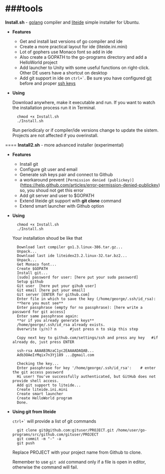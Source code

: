 ###tools
====
**Install.sh** - [golang](http://golang.org) compiler and [liteide](https://github.com/visualfc/liteide) simple installer for Ubuntu.

* **Features**
    * Get and install last versions of go compiler and ide
    * Create a more practical layout for ide (liteide.ini.mini)
    * Lot of gophers use Monaco font so add in ide
    * Also create a GOPATH to the go-programs directory and add a HelloWorld project
    * Add launcher to Unity with some useful functions on right-click. Other DE users have a shortcut on desktop
    * Add git support in ide on `` ctrl+` ``. Be sure you have configured [git](https://help.github.com/articles/set-up-git) before and proper [ssh keys](https://help.github.com/articles/generating-ssh-keys)
* **Using**

    Download anywhere, make it executable and run. If you want to watch the installation process run it in Terminal.

        chmod +x Install.sh
        ./Install.sh

    Run periodicaly or if compiler/ide versions change to update the sistem. Projects are not affected if you overinstall.

====
**Install2.sh** - more advanced installer (experimental)

* **Features**
    * Install git
    * Configure git user and email
    * Generate ssh keys pair and connect to Github
    * a workaround prevent `[Permission denied (publickey)]`(https://help.github.com/articles/error-permission-denied-publickey)
      so, you shoud not get this error
    * Add git server and user to $GOPATH
    * Extend liteide git support with **git clone** command
    * Extend smart launcher with Github option

* **Using**

        chmod +x Install.sh
        ./Install.sh

   Your installation shoud be like that

        Download last compiler go1.3.linux-386.tar.gz...
        Unpack...
        Download last ide liteidex23.2.linux-32.tar.bz2...
        Unpack...
        Get Monaco font...
        Create $GOPATH
        Install git...
        [sudo] password for user: [here put your sudo password]
        Setup github
        Git user  [here put your gihub user]
        Git email [here put your email]
        Git server [ENTER for github.com]
        Enter file in which to save the key (/home/george/.ssh/id_rsa): 
        **here you must see**
        Enter passphrase (empty for no passphrase): [here write a password for git access]
        Enter same passphrase again: 
        **or if you already generate keys**
        /home/george/.ssh/id_rsa already exists.
        Overwrite (y/n)? n      #just press n to skip this step
        
        Copy next key to github.com/settings/ssh and press any key   #if already do, just press ENTER
        
        ssh-rsa AAAAB3NzaC1yc2EAAAADAQAB...
        Adb3OAeIrMqix7n3Yj189 ...@gmail.com
        
        Checking the key...
        Enter passphrase for key '/home/george/.ssh/id_rsa':    # enter the git access password
        Hi user! You've successfully authenticated, but GitHub does not provide shell access.
        Add git support to liteide...
        Create liteide.ini.mini
        Create smart launcher
        Create HelloWorld program
        Done.

* **Using git from liteide**

    `` ctrl+` `` will provide a list of git commands

        git clone git@github.com:gituser/PROJECT.git /home/user/go-programs/src/github.com/gituser/PROJECT
        git commit -m "-" -a
        git push

    Replace PROJECT with your project name from Github to clone.
	
	Remember to use `` git add `` command only if a file is open in editor, otherwise the command will fail.


